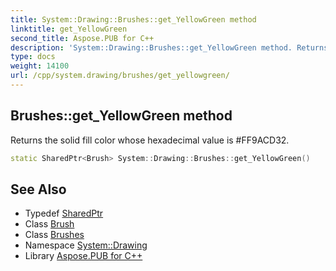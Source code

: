 ```yaml
---
title: System::Drawing::Brushes::get_YellowGreen method
linktitle: get_YellowGreen
second_title: Aspose.PUB for C++
description: 'System::Drawing::Brushes::get_YellowGreen method. Returns the solid fill color whose hexadecimal value is #FF9ACD32 in C++.'
type: docs
weight: 14100
url: /cpp/system.drawing/brushes/get_yellowgreen/
---
```

## Brushes::get_YellowGreen method


Returns the solid fill color whose hexadecimal value is #FF9ACD32.

```cpp
static SharedPtr<Brush> System::Drawing::Brushes::get_YellowGreen()
```

## See Also

* Typedef [SharedPtr](../../../system/sharedptr/)
* Class [Brush](../../brush/)
* Class [Brushes](../)
* Namespace [System::Drawing](../../)
* Library [Aspose.PUB for C++](../../../)
